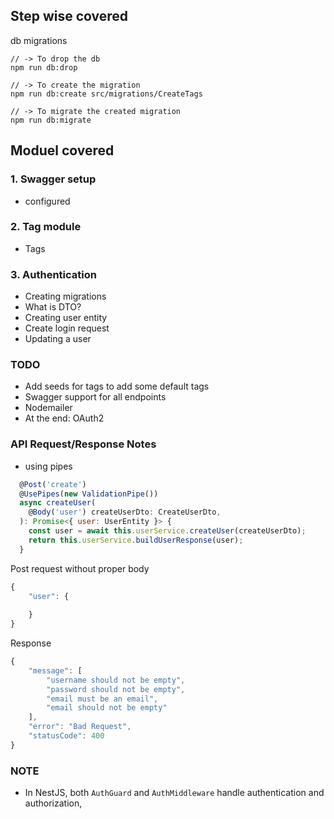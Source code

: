 


## Step wise covered

db migrations
```shell
// -> To drop the db
npm run db:drop

// -> To create the migration
npm run db:create src/migrations/CreateTags

// -> To migrate the created migration
npm run db:migrate
 ```

## Moduel covered
### 1. Swagger setup
- configured
### 2. Tag module
- Tags
### 3. Authentication
- Creating migrations
- What is DTO?
- Creating user entity
- Create login request
- Updating a user





### TODO
- Add seeds for tags to add some default tags
- Swagger support for all endpoints
- Nodemailer
- At the end: OAuth2





### API Request/Response Notes

- using pipes
```js
  @Post('create')
  @UsePipes(new ValidationPipe())
  async createUser(
    @Body('user') createUserDto: CreateUserDto,
  ): Promise<{ user: UserEntity }> {
    const user = await this.userService.createUser(createUserDto);
    return this.userService.buildUserResponse(user);
  }
```

Post request without proper body
```js
{
    "user": {
         
    }
}
```

Response
```js
{
    "message": [
        "username should not be empty",
        "password should not be empty",
        "email must be an email",
        "email should not be empty"
    ],
    "error": "Bad Request",
    "statusCode": 400
}
```


### NOTE
- In NestJS, both `AuthGuard` and `AuthMiddleware` handle authentication and authorization,